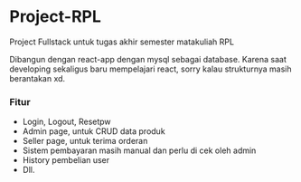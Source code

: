 # Project-RPL
Project Fullstack untuk tugas akhir semester matakuliah RPL

Dibangun dengan react-app dengan mysql sebagai database.
Karena saat developing sekaligus baru mempelajari react, sorry kalau strukturnya masih berantakan xd.

### Fitur
- Login, Logout, Resetpw
- Admin page, untuk CRUD data produk
- Seller page, untuk terima orderan
- Sistem pembayaran masih manual dan perlu di cek oleh admin
- History pembelian user
- Dll.
